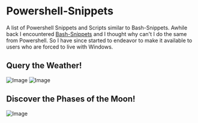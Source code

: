 # Powershell-Snippets
A list of Powershell Snippets and Scripts similar to Bash-Snippets.
Awhile back I encountered [Bash-Snippets](https://github.com/alexanderepstein/Bash-Snippets.git) and I thought why can't I do the same from Powershell. So I have since started to endeavor to make it available to users who are forced to live with Windows.

## Query the Weather!
![Image](https://winaero.com/blog/wp-content/uploads/2017/06/Windows-10-weather-in-Edge.png)
![Image](https://winaero.com/blog/wp-content/uploads/2017/06/Windows-10-weather-in-PowerShell-translated-to-Russian.png)

## Discover the Phases of the Moon!
![Image](https://winaero.com/blog/wp-content/uploads/2017/06/Windows-10-moon-phase-in-PowerShell.png)
